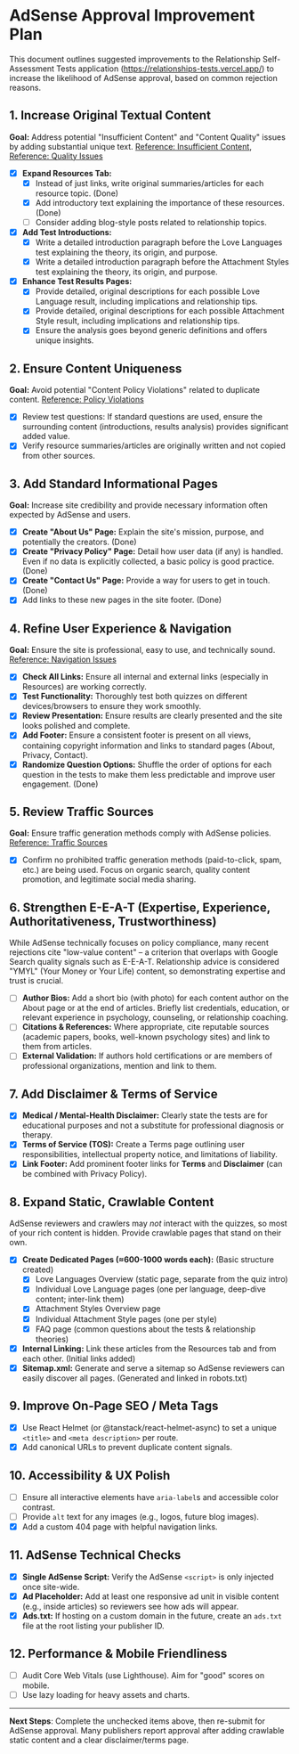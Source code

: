 # AdSense Approval Improvement Plan

This document outlines suggested improvements to the Relationship Self-Assessment Tests application (https://relationships-tests.vercel.app/) to increase the likelihood of AdSense approval, based on common rejection reasons.

## 1. Increase Original Textual Content

**Goal:** Address potential "Insufficient Content" and "Content Quality" issues by adding substantial unique text. [Reference: Insufficient Content](https://support.google.com/adsense/answer/81904?hl=es&ref_topic=1391540&sjid=15752995634416544926-EU#insufficient_content), [Reference: Quality Issues](https://support.google.com/adsense/answer/81904?hl=es&ref_topic=1391540&sjid=15752995634416544926-EU#content_quality_issues)

* [X] **Expand Resources Tab:**
  * [X] Instead of just links, write original summaries/articles for each resource topic. (Done)
  * [X] Add introductory text explaining the importance of these resources. (Done)
  * [ ] Consider adding blog-style posts related to relationship topics.
* [X] **Add Test Introductions:**
  * [X] Write a detailed introduction paragraph before the Love Languages test explaining the theory, its origin, and purpose.
  * [X] Write a detailed introduction paragraph before the Attachment Styles test explaining the theory, its origin, and purpose.
* [X] **Enhance Test Results Pages:**
  * [X] Provide detailed, original descriptions for each possible Love Language result, including implications and relationship tips.
  * [X] Provide detailed, original descriptions for each possible Attachment Style result, including implications and relationship tips.
  * [X] Ensure the analysis goes beyond generic definitions and offers unique insights.

## 2. Ensure Content Uniqueness

**Goal:** Avoid potential "Content Policy Violations" related to duplicate content. [Reference: Policy Violations](https://support.google.com/adsense/answer/81904?hl=es&ref_topic=1391540&sjid=15752995634416544926-EU#content_policy_violations)

* [X] Review test questions: If standard questions are used, ensure the surrounding content (introductions, results analysis) provides significant added value.
* [X] Verify resource summaries/articles are originally written and not copied from other sources.

## 3. Add Standard Informational Pages

**Goal:** Increase site credibility and provide necessary information often expected by AdSense and users.

* [X] **Create "About Us" Page:** Explain the site's mission, purpose, and potentially the creators. (Done)
* [X] **Create "Privacy Policy" Page:** Detail how user data (if any) is handled. Even if no data is explicitly collected, a basic policy is good practice. (Done)
* [X] **Create "Contact Us" Page:** Provide a way for users to get in touch. (Done)
* [X] Add links to these new pages in the site footer. (Done)

## 4. Refine User Experience & Navigation

**Goal:** Ensure the site is professional, easy to use, and technically sound. [Reference: Navigation Issues](https://support.google.com/adsense/answer/81904?hl=es&ref_topic=1391540&sjid=15752995634416544926-EU#site_navigation_issues)

* [X] **Check All Links:** Ensure all internal and external links (especially in Resources) are working correctly.
* [X] **Test Functionality:** Thoroughly test both quizzes on different devices/browsers to ensure they work smoothly.
* [X] **Review Presentation:** Ensure results are clearly presented and the site looks polished and complete.
* [X] **Add Footer:** Ensure a consistent footer is present on all views, containing copyright information and links to standard pages (About, Privacy, Contact).
* [X] **Randomize Question Options:** Shuffle the order of options for each question in the tests to make them less predictable and improve user engagement. (Done)

## 5. Review Traffic Sources

**Goal:** Ensure traffic generation methods comply with AdSense policies. [Reference: Traffic Sources](https://support.google.com/adsense/answer/81904?hl=es&ref_topic=1391540&sjid=15752995634416544926-EU#issues_with_your_traffic_sources)

* [X] Confirm no prohibited traffic generation methods (paid-to-click, spam, etc.) are being used. Focus on organic search, quality content promotion, and legitimate social media sharing.

## 6. Strengthen E-E-A-T (Expertise, Experience, Authoritativeness, Trustworthiness)

While AdSense technically focuses on policy compliance, many recent rejections cite "low-value content" – a criterion that overlaps with Google Search quality signals such as E-E-A-T. Relationship advice is considered "YMYL" (Your Money or Your Life) content, so demonstrating expertise and trust is crucial.

*   [ ] **Author Bios:** Add a short bio (with photo) for each content author on the About page or at the end of articles. Briefly list credentials, education, or relevant experience in psychology, counseling, or relationship coaching.
*   [ ] **Citations & References:** Where appropriate, cite reputable sources (academic papers, books, well-known psychology sites) and link to them from articles.
*   [ ] **External Validation:** If authors hold certifications or are members of professional organizations, mention and link to them.

## 7. Add Disclaimer & Terms of Service

*   [X] **Medical / Mental-Health Disclaimer:** Clearly state the tests are for educational purposes and not a substitute for professional diagnosis or therapy.
*   [X] **Terms of Service (TOS):** Create a Terms page outlining user responsibilities, intellectual property notice, and limitations of liability.
*   [X] **Link Footer:** Add prominent footer links for **Terms** and **Disclaimer** (can be combined with Privacy Policy).

## 8. Expand Static, Crawlable Content

AdSense reviewers and crawlers may *not* interact with the quizzes, so most of your rich content is hidden. Provide crawlable pages that stand on their own.

*   [X] **Create Dedicated Pages (≈600-1000 words each):** (Basic structure created)
    *   [X] Love Languages Overview (static page, separate from the quiz intro)
    *   [X] Individual Love Language pages (one per language, deep-dive content; inter-link them)
    *   [X] Attachment Styles Overview page
    *   [X] Individual Attachment Style pages (one per style)
    *   [X] FAQ page (common questions about the tests & relationship theories)
*   [X] **Internal Linking:** Link these articles from the Resources tab and from each other. (Initial links added)
*   [X] **Sitemap.xml:** Generate and serve a sitemap so AdSense reviewers can easily discover all pages. (Generated and linked in robots.txt)

## 9. Improve On-Page SEO / Meta Tags

*   [X] Use React Helmet (or @tanstack/react-helmet-async) to set a unique `<title>` and `<meta description>` per route.
*   [X] Add canonical URLs to prevent duplicate content signals.

## 10. Accessibility & UX Polish

*   [ ] Ensure all interactive elements have `aria-label`s and accessible color contrast.
*   [ ] Provide `alt` text for any images (e.g., logos, future blog images).
*   [X] Add a custom 404 page with helpful navigation links.

## 11. AdSense Technical Checks

*   [X] **Single AdSense Script:** Verify the AdSense `<script>` is only injected once site-wide.
*   [X] **Ad Placeholder:** Add at least one responsive ad unit in visible content (e.g., inside articles) so reviewers see how ads will appear.
*   [X] **Ads.txt:** If hosting on a custom domain in the future, create an `ads.txt` file at the root listing your publisher ID.

## 12. Performance & Mobile Friendliness

*   [ ] Audit Core Web Vitals (use Lighthouse). Aim for "good" scores on mobile.
*   [ ] Use lazy loading for heavy assets and charts.

---

**Next Steps**: Complete the unchecked items above, then re-submit for AdSense approval. Many publishers report approval after adding crawlable static content and a clear disclaimer/terms page.

